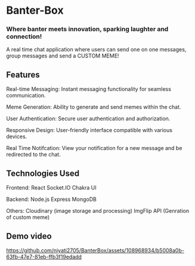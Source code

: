 # Banter-Box
### Where banter meets innovation, sparking laughter and connection!
A real time chat application  where users can send one on one messages, group messages and send a CUSTOM MEME!

## Features
Real-time Messaging: Instant messaging functionality for seamless communication.

Meme Generation: Ability to generate and send memes within the chat.

User Authentication: Secure user authentication and authorization.

Responsive Design: User-friendly interface compatible with various devices.

Real Time Notifcation: View your notification for a new message and be redirected to the chat.

## Technologies Used
Frontend: React Socket.IO Chakra UI

Backend: Node.js Express MongoDB

Others: Cloudinary (image storage and processing) 
        ImgFlip API (Genration of custom meme)

## Demo video

https://github.com/niyati2705/BanterBox/assets/108968934/b5008a0b-63fb-47e7-81eb-ffb3f19edadd




